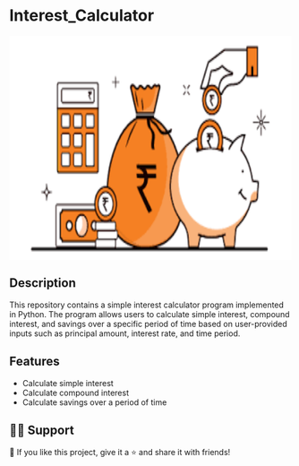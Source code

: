 # Interest_Calculator
<p>
  <img src="ci_1.png" align="center" width="1000" height="400">
</p>



## Description
This repository contains a simple interest calculator program implemented in Python. The program allows users to calculate simple interest, compound interest, and savings over a specific period of time based on user-provided inputs such as principal amount, interest rate, and time period.

## Features
* Calculate simple interest
* Calculate compound interest
* Calculate savings over a period of time

## 🙋‍♂️ Support
💙 If you like this project, give it a ⭐ and share it with friends!
